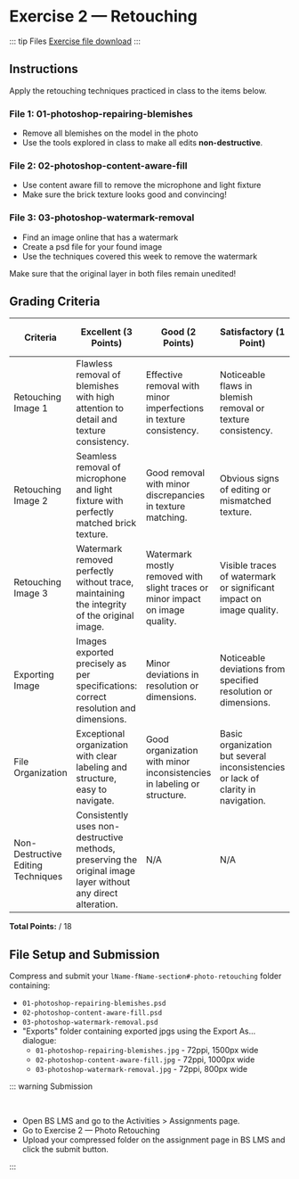 # Exercise 2 — Retouching

::: tip Files
[Exercise file download](https://drive.google.com/file/d/13D-UL2Plop_QJ66GtwWIznA945cT77uQ/view?usp=sharing)
:::

## Instructions

Apply the retouching techniques practiced in class to the items below.

### File 1: 01-photoshop-repairing-blemishes

- Remove all blemishes on the model in the photo
- Use the tools explored in class to make all edits **non-destructive**.

### File 2: 02-photoshop-content-aware-fill

- Use content aware fill to remove the microphone and light fixture
- Make sure the brick texture looks good and convincing!

### File 3: 03-photoshop-watermark-removal

- Find an image online that has a watermark
- Create a psd file for your found image
- Use the techniques covered this week to remove the watermark

Make sure that the original layer in both files remain unedited!

## Grading Criteria

| Criteria                           | Excellent (3 Points)                                                                                          | Good (2 Points)                                                               | Satisfactory (1 Point)                                                           | Not Attempted (0 Points)                     |
| ---------------------------------- | ------------------------------------------------------------------------------------------------------------- | ----------------------------------------------------------------------------- | -------------------------------------------------------------------------------- | -------------------------------------------- |
| Retouching Image 1                 | Flawless removal of blemishes with high attention to detail and texture consistency.                          | Effective removal with minor imperfections in texture consistency.            | Noticeable flaws in blemish removal or texture consistency.                      | Blemishes not removed or effort not visible. |
| Retouching Image 2                 | Seamless removal of microphone and light fixture with perfectly matched brick texture.                        | Good removal with minor discrepancies in texture matching.                    | Obvious signs of editing or mismatched texture.                                  | Microphone and light fixture not removed.    |
| Retouching Image 3                 | Watermark removed perfectly without trace, maintaining the integrity of the original image.                   | Watermark mostly removed with slight traces or minor impact on image quality. | Visible traces of watermark or significant impact on image quality.              | Watermark not removed or effort not visible. |
| Exporting Image                    | Images exported precisely as per specifications: correct resolution and dimensions.                           | Minor deviations in resolution or dimensions.                                 | Noticeable deviations from specified resolution or dimensions.                   | Incorrectly exported or not exported.        |
| File Organization                  | Exceptional organization with clear labeling and structure, easy to navigate.                                 | Good organization with minor inconsistencies in labeling or structure.        | Basic organization but several inconsistencies or lack of clarity in navigation. | Poor organization or not submitted.          |
| Non-Destructive Editing Techniques | Consistently uses non-destructive methods, preserving the original image layer without any direct alteration. | N/A                                                                           | N/A                                                                              | No use of non-destructive techniques.        |

**Total Points:** / 18

## File Setup and Submission

Compress and submit your `lName-fName-section#-photo-retouching` folder containing:

- `01-photoshop-repairing-blemishes.psd`
- `02-photoshop-content-aware-fill.psd`
- `03-photoshop-watermark-removal.psd`
- "Exports" folder containing exported jpgs using the Export As... dialogue:
  - `01-photoshop-repairing-blemishes.jpg` - 72ppi, 1500px wide
  - `02-photoshop-content-aware-fill.jpg` - 72ppi, 1000px wide
  - `03-photoshop-watermark-removal.jpg` - 72ppi, 800px wide

::: warning Submission

<br>

<Badge type="error" text="Refer to Brightspace for your section's due date." />

- Open BS LMS and go to the Activities > Assignments page.
- Go to Exercise 2 — Photo Retouching
- Upload your compressed folder on the assignment page in BS LMS and click the submit button.

:::
